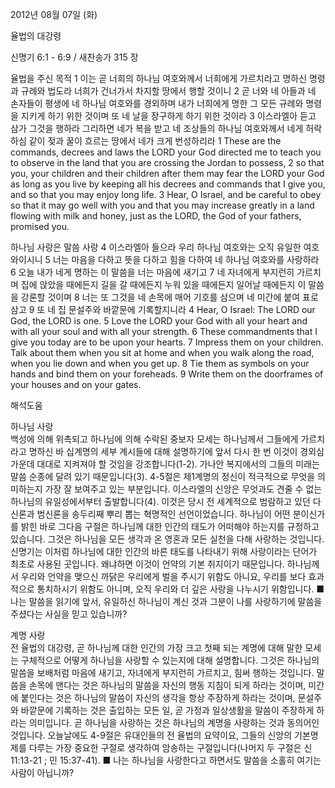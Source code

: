 2012년 08월 07일 (화)

율법의 대강령



신명기 6:1 - 6:9 / 새찬송가 315 장


율법을 주신 목적
1 이는 곧 너희의 하나님 여호와께서 너희에게 가르치라고 명하신 명령과 규례와 법도라 너희가 건너가서 차지할 땅에서 행할 것이니 2 곧 너와 네 아들과 네 손자들이 평생에 네 하나님 여호와를 경외하며 내가 너희에게 명한 그 모든 규례와 명령을 지키게 하기 위한 것이며 또 네 날을 장구하게 하기 위한 것이라 3 이스라엘아 듣고 삼가 그것을 행하라 그리하면 네가 복을 받고 네 조상들의 하나님 여호와께서 네게 허락하심 같이 젖과 꿀이 흐르는 땅에서 네가 크게 번성하리라
1 These are the commands, decrees and laws the LORD your God directed me to teach you to observe in the land that you are crossing the Jordan to possess, 2 so that you, your children and their children after them may fear the LORD your God as long as you live by keeping all his decrees and commands that I give you, and so that you may enjoy long life. 3 Hear, O Israel, and be careful to obey so that it may go well with you and that you may increase greatly in a land flowing with milk and honey, just as the LORD, the God of your fathers, promised you.

하나님 사랑은 말씀 사랑
4 이스라엘아 들으라 우리 하나님 여호와는 오직 유일한 여호와이시니 5 너는 마음을 다하고 뜻을 다하고 힘을 다하여 네 하나님 여호와를 사랑하라 6 오늘 내가 네게 명하는 이 말씀을 너는 마음에 새기고 7 네 자녀에게 부지런히 가르치며 집에 앉았을 때에든지 길을 갈 때에든지 누워 있을 때에든지 일어날 때에든지 이 말씀을 강론할 것이며 8 너는 또 그것을 네 손목에 매어 기호를 삼으며 네 미간에 붙여 표로 삼고 9 또 네 집 문설주와 바깥문에 기록할지니라
4 Hear, O Israel: The LORD our God, the LORD is one. 5 Love the LORD your God with all your heart and with all your soul and with all your strength. 6 These commandments that I give you today are to be upon your hearts. 7 Impress them on your children. Talk about them when you sit at home and when you walk along the road, when you lie down and when you get up. 8 Tie them as symbols on your hands and bind them on your foreheads. 9 Write them on the doorframes of your houses and on your gates.

해석도움





하나님 사랑  
백성에 의해 위촉되고 하나님에 의해 수락된 중보자 모세는 하나님께서 그들에게 가르치라고 명하신 바 십계명의 세부 계시들에 대해 설명하기에 앞서 다시 한 번 이것이 경외심 가운데 대대로 지켜져야 할 것임을 강조합니다(1-2). 가나안 복지에서의 그들의 미래는 말씀 순종에 달려 있기 때문입니다(3). 4-5절은 제1계명의 정신이 적극적으로 무엇을 의미하는지 가장 잘 보여주고 있는 부분입니다. 이스라엘의 신앙은 무엇과도 견줄 수 없는 하나님의 유일성에서부터 출발합니다(4). 이것은 당시 전 세계적으로 범람하고 있던 다신론과 범신론을 송두리째 뿌리 뽑는 혁명적인 선언이었습니다. 하나님이 어떤 분이신가를 밝힌 바로 그다음 구절은 하나님께 대한 인간의 태도가 어떠해야 하는지를 규정하고 있습니다. 그것은 하나님을 모든 생각과 온 영혼과 모든 실천을 다해 사랑하는 것입니다. 신명기는 이처럼 하나님에 대한 인간의 바른 태도를 나타내기 위해 사랑이라는 단어가 최초로 사용된 곳입니다. 왜냐하면 이것이 언약의 기본 취지이기 때문입니다. 하나님께서 우리와 언약을 맺으신 까닭은 우리에게 벌을 주시기 위함도 아니요, 우리를 보다 효과적으로 통치하시기 위함도 아니며, 오직 우리와 더 깊은 사랑을 나누시기 위함입니다.
■ 나는 말씀을 읽기에 앞서, 유일하신 하나님이 계신 것과 그분이 나를 사랑하기에 말씀을 주셨다는 사실을 믿고 있습니까?

계명 사랑  
전 율법의 대강령, 곧 하나님께 대한 인간의 가장 크고 첫째 되는 계명에 대해 말한 모세는 구체적으로 어떻게 하나님을 사랑할 수 있는지에 대해 설명합니다. 그것은 하나님의 말씀을 보배처럼 마음에 새기고, 자녀에게 부지런히 가르치고, 힘써 행하는 것입니다. 말씀을 손목에 맨다는 것은 하나님의 말씀을 자신의 행동 지침이 되게 하라는 것이며, 미간에 붙인다는 것은 하나님의 말씀이 자신의 생각을 항상 주장하게 하라는 것이며, 문설주와 바깥문에 기록하는 것은 출입하는 모든 일, 곧 가정과 일상생활을 말씀이 주장하게 하라는 의미입니다. 곧 하나님을 사랑하는 것은 하나님의 계명을 사랑하는 것과 동의어인 것입니다. 오늘날에도 4-9절은 유대인들의 전 율법의 요약이요, 그들의 신앙의 기본명제를 다루는 가장 중요한 구절로 생각하여 암송하는 구절입니다(나머지 두 구절은 신 11:13-21 ; 민 15:37-41).
■ 나는 하나님을 사랑한다고 하면서도 말씀을 소홀히 여기는 사람이 아닙니까?